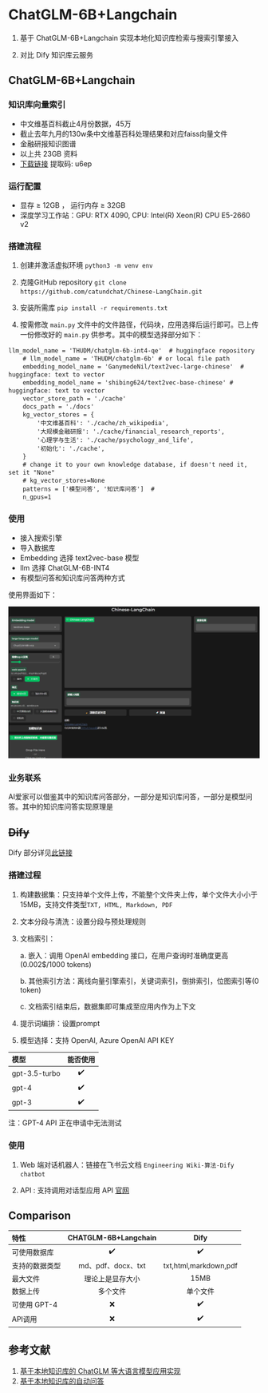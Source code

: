 # ChatGLM-6B+Langchain

1. 基于 ChatGLM-6B+Langchain 实现本地化知识库检索与搜索引擎接入

2. 对比 Dify 知识库云服务

## ChatGLM-6B+Langchain

### 知识库向量索引

- 中文维基百科截止4月份数据，45万
- 截止去年九月的130w条中文维基百科处理结果和对应faiss向量文件
- 金融研报知识图谱
- 以上共 23GB 资料
- [下载链接](https://pan.baidu.com/s/1lcI1JHArTWlOpcSiDH1O3A) 提取码: u6ep

### 运行配置

- 显存 ≥ 12GB ， 运行内存 ≥ 32GB
- 深度学习工作站：GPU: RTX 4090, CPU: Intel(R) Xeon(R) CPU E5-2660 v2

### 搭建流程

1. 创建并激活虚拟环境 `python3 -m venv env`

2. 克隆GitHub repository `git clone https://github.com/catundchat/Chinese-LangChain.git`

3. 安装所需库 `pip install -r requirements.txt`

4. 按需修改 `main.py` 文件中的文件路径，代码块，应用选择后运行即可。已上传一份修改好的 `main.py` 供参考。其中的模型选择部分如下：

```
llm_model_name = 'THUDM/chatglm-6b-int4-qe'  # huggingface repository
    # llm_model_name = 'THUDM/chatglm-6b' # or local file path
    embedding_model_name = 'GanymedeNil/text2vec-large-chinese'  # huggingface: text to vector
    embedding_model_name = 'shibing624/text2vec-base-chinese' # huggingface: text to vector
    vector_store_path = './cache'
    docs_path = './docs'
    kg_vector_stores = {
        '中文维基百科': './cache/zh_wikipedia',
        '大规模金融研报': './cache/financial_research_reports',
        '心理学与生活': './cache/psychology_and_life',
        '初始化': './cache',
    }  
    # change it to your own knowledge database, if doesn't need it, set it "None"
    # kg_vector_stores=None
    patterns = ['模型问答', '知识库问答']  #
    n_gpus=1
```

### 使用

- 接入搜索引擎
- 导入数据库
- Embedding 选择 text2vec-base 模型
- llm 选择 ChatGLM-6B-INT4 
- 有模型问答和知识库问答两种方式

使用界面如下：

![chinese_langchain](chinese_langchain.JPG)

### 业务联系

AI爱家可以借鉴其中的知识库问答部分，一部分是知识库问答，一部分是模型问答。其中的知识库问答实现原理是

## ~~Dify~~

Dify 部分详见[此链接](https://github.com/catundchat/Dify_chatbot)

### 搭建过程

1. 构建数据集：只支持单个文件上传，不能整个文件夹上传，单个文件大小小于15MB，支持文件类型`TXT, HTML, Markdown, PDF`

2. 文本分段与清洗：设置分段与预处理规则
   
3. 文档索引：

    a. 嵌入：调用 OpenAI embedding 接口，在用户查询时准确度更高(0.002$/1000 tokens)
   
    b. 其他索引方法：离线向量引擎索引，关键词索引，倒排索引，位图索引等(0 token)
    
    c. 文档索引结束后，数据集即可集成至应用内作为上下文
    
4. 提示词编排：设置prompt

5. 模型选择：支持 OpenAI, Azure OpenAI API KEY

| 模型 | 能否使用 |
|:---|:---:|
| gpt-3.5-turbo | ✔️ |
| gpt-4 | ✔️ |
|gpt-3|✔️|

注：GPT-4 API 正在申请中无法测试

### 使用

1. Web 端对话机器人：链接在飞书云文档 `Engineering Wiki-算法-Dify chatbot`

2. API : 支持调用对话型应用 API  [官网](https://dify.ai) 

## Comparison

| 特性 | CHATGLM-6B+Langchain | Dify |
|:---|:---:|:---:|
| 可使用数据库 | ✔️ | ✔️ |
| 支持的数据类型 | md、pdf、docx、txt | txt,html,markdown,pdf |
|最大文件|理论上是显存大小|15MB|
|数据上传|多个文件|单个文件|
|   可使用 GPT-4  |  ❌  |  ✔️   |
|API调用|❌|✔️|

## 参考文献

1. [基于本地知识库的 ChatGLM 等大语言模型应用实现](https://github.com/imClumsyPanda/langchain-ChatGLM)
2. [基于本地知识库的自动问答](https://github.com/thomas-yanxin/LangChain-ChatGLM-Webui)


